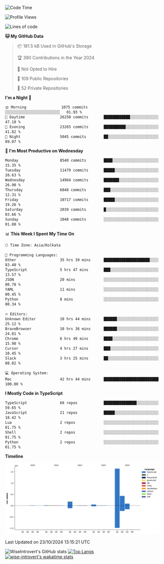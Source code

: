 <!--START_SECTION:waka-->
![Code Time](http://img.shields.io/badge/Code%20Time-1%2C720%20hrs%2013%20mins-blue)

![Profile Views](http://img.shields.io/badge/Profile%20Views-0-blue)

![Lines of code](https://img.shields.io/badge/From%20Hello%20World%20I%27ve%20Written-24.5%20million%20lines%20of%20code-blue)

**🐱 My GitHub Data** 

> 📦 181.5 kB Used in GitHub's Storage 
 > 
> 🏆 390 Contributions in the Year 2024
 > 
> 🚫 Not Opted to Hire
 > 
> 📜 109 Public Repositories 
 > 
> 🔑 52 Private Repositories 
 > 
**I'm a Night 🦉** 

```text
🌞 Morning                1075 commits        ░░░░░░░░░░░░░░░░░░░░░░░░░   01.93 % 
🌆 Daytime                26250 commits       ████████████░░░░░░░░░░░░░   47.18 % 
🌃 Evening                23265 commits       ██████████░░░░░░░░░░░░░░░   41.82 % 
🌙 Night                  5045 commits        ██░░░░░░░░░░░░░░░░░░░░░░░   09.07 % 
```
📅 **I'm Most Productive on Wednesday** 

```text
Monday                   8540 commits        ████░░░░░░░░░░░░░░░░░░░░░   15.35 % 
Tuesday                  11479 commits       █████░░░░░░░░░░░░░░░░░░░░   20.63 % 
Wednesday                14964 commits       ███████░░░░░░░░░░░░░░░░░░   26.90 % 
Thursday                 6848 commits        ███░░░░░░░░░░░░░░░░░░░░░░   12.31 % 
Friday                   10717 commits       █████░░░░░░░░░░░░░░░░░░░░   19.26 % 
Saturday                 2039 commits        █░░░░░░░░░░░░░░░░░░░░░░░░   03.66 % 
Sunday                   1048 commits        ░░░░░░░░░░░░░░░░░░░░░░░░░   01.88 % 
```


📊 **This Week I Spent My Time On** 

```text
🕑︎ Time Zone: Asia/Kolkata

💬 Programming Languages: 
Other                    35 hrs 39 mins      █████████████████████░░░░   83.40 % 
TypeScript               5 hrs 47 mins       ███░░░░░░░░░░░░░░░░░░░░░░   13.57 % 
JSON                     20 mins             ░░░░░░░░░░░░░░░░░░░░░░░░░   00.78 % 
YAML                     11 mins             ░░░░░░░░░░░░░░░░░░░░░░░░░   00.45 % 
Python                   8 mins              ░░░░░░░░░░░░░░░░░░░░░░░░░   00.34 % 

🔥 Editors: 
Unknown Editor           10 hrs 44 mins      ██████░░░░░░░░░░░░░░░░░░░   25.12 % 
BraveBrowser             10 hrs 36 mins      ██████░░░░░░░░░░░░░░░░░░░   24.81 % 
Chrome                   6 hrs 49 mins       ████░░░░░░░░░░░░░░░░░░░░░   15.98 % 
Cursor                   4 hrs 27 mins       ███░░░░░░░░░░░░░░░░░░░░░░   10.45 % 
Slack                    3 hrs 25 mins       ██░░░░░░░░░░░░░░░░░░░░░░░   08.02 % 

💻 Operating System: 
Mac                      42 hrs 44 mins      █████████████████████████   100.00 % 
```

**I Mostly Code in TypeScript** 

```text
TypeScript               68 repos            ███████████████░░░░░░░░░░   59.65 % 
JavaScript               21 repos            █████░░░░░░░░░░░░░░░░░░░░   18.42 % 
Lua                      2 repos             ░░░░░░░░░░░░░░░░░░░░░░░░░   01.75 % 
Shell                    2 repos             ░░░░░░░░░░░░░░░░░░░░░░░░░   01.75 % 
Python                   2 repos             ░░░░░░░░░░░░░░░░░░░░░░░░░   01.75 % 
```



**Timeline**

![Lines of Code chart](https://raw.githubusercontent.com/wise-introvert/wise-introvert/master/assets/bar_graph.png)


 Last Updated on 23/10/2024 13:15:21 UTC
<!--END_SECTION:waka-->

![WiseIntrovert's GitHub stats](https://github-readme-stats.vercel.app/api?username=wise-introvert&count_private=true&show_icons=true)
[![Top Langs](https://github-readme-stats.vercel.app/api/top-langs/?username=wise-introvert&langs_count=10)](https://github.com/anuraghazra/github-readme-stats)
[![wise-introvert's wakatime stats](https://github-readme-stats.vercel.app/api/wakatime?username=wiseintrovert)](https://github.com/anuraghazra/github-readme-stats)

